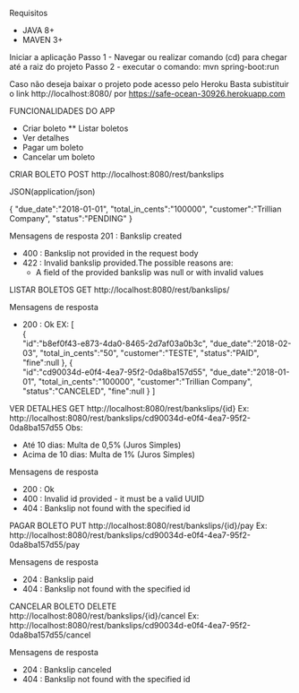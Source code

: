 Requisitos
* JAVA 8+
* MAVEN 3+

Iniciar a aplicação
Passo 1 - Navegar ou realizar comando (cd) para chegar até a raiz do projeto
Passo 2 - executar o comando: mvn spring-boot:run

Caso não deseja baixar o projeto pode acesso pelo Heroku
Basta subistituir o link http://localhost:8080/ por https://safe-ocean-30926.herokuapp.com


FUNCIONALIDADES DO APP
* Criar boleto
** Listar boletos
* Ver detalhes
* Pagar um boleto
* Cancelar um boleto

CRIAR BOLETO
POST http://localhost:8080/rest/bankslips

JSON(application/json)

{
 "due_date":"2018-01-01",
 "total_in_cents":"100000",
 "customer":"Trillian Company",
 "status":"PENDING"
}

Mensagens de resposta
201 : Bankslip created
* 400 : Bankslip not provided in the request body
* 422 : Invalid bankslip provided.The possible reasons are:
  * A field of the provided bankslip was null or with invalid values


LISTAR BOLETOS
GET http://localhost:8080/rest/bankslips/

Mensagens de resposta
* 200 : Ok 
EX: [  
   {  
      "id":"b8ef0f43-e873-4da0-8465-2d7af03a0b3c",
      "due_date":"2018-02-03",
      "total_in_cents":"50",
      "customer":"TESTE",
      "status":"PAID",
      "fine":null
   },
   {  
      "id":"cd90034d-e0f4-4ea7-95f2-0da8ba157d55",
      "due_date":"2018-01-01",
      "total_in_cents":"100000",
      "customer":"Trillian Company",
      "status":"CANCELED",
      "fine":null
   }
]


VER DETALHES
GET http://localhost:8080/rest/bankslips/{id}
Ex: http://localhost:8080/rest/bankslips/cd90034d-e0f4-4ea7-95f2-0da8ba157d55
Obs: 
* Até 10 dias: Multa de 0,5% (Juros Simples)
* Acima de 10 dias: Multa de 1% (Juros Simples)

Mensagens de resposta
* 200 : Ok
* 400 : Invalid id provided - it must be a valid UUID
* 404 : Bankslip not found with the specified id


PAGAR BOLETO
PUT http://localhost:8080/rest/bankslips/{id}/pay
Ex: http://localhost:8080/rest/bankslips/cd90034d-e0f4-4ea7-95f2-0da8ba157d55/pay

Mensagens de resposta
* 204 : Bankslip paid
* 404 : Bankslip not found with the specified id


CANCELAR BOLETO
DELETE http://localhost:8080/rest/bankslips/{id}/cancel
Ex: http://localhost:8080/rest/bankslips/cd90034d-e0f4-4ea7-95f2-0da8ba157d55/cancel

Mensagens de resposta
* 204 : Bankslip canceled
* 404 : Bankslip not found with the specified id
